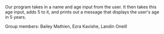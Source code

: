 Our program takes in a name and age input from the user. It then takes this age input, adds 5 to it, and prints out a message that displays the user's age in 5 years.

Group members: Bailey Mathien, Ezra Kavishe, Landin Oneill
